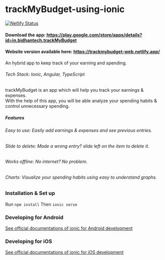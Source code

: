 # trackMyBudget-using-ionic
[![Netlify Status](https://api.netlify.com/api/v1/badges/3573f765-0045-4422-a62c-c5dc5b34a1a0/deploy-status)](https://app.netlify.com/sites/trackmybudget-web/deploys)

#### Download the app: https://play.google.com/store/apps/details?id=in.bidhantech.trackMyBudget
#### Website version available here: https://trackmybudget-web.netlify.app/
An hybrid app to keep track of your earning and spending.
###### Tech Stack: Ionic, Angular, TypeScript

trackMyBudget is an app which will help you track your earnings & expenses. <br/>
With the help of this app, you will be able analyze your spending habits & control unnecessary spending.
##### Features
###### Easy to use: Easily add earnings & expenses and see previous entries.
###### Slide to delete: Made a wrong entry? slide left on the item to delete it.
###### Works offline: No internet? No problem.
###### Charts: Visualize your spending habits using easy to understand graphs.

### Installation & Set up
Run `npm install`
Then `ionic serve`

### Developing for Android
[See official documentations of ionic for Android development](https://ionicframework.com/docs/developing/android)

### Developing for iOS
[See official documentations of ionic for iOS development](https://ionicframework.com/docs/developing/ios)

